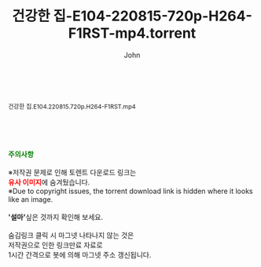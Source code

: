 ﻿---
layout: post
title:  "건강한 집-E104-220815-720p-H264-F1RST-mp4.torrent"
author: John
categories: [ 방송/음악 ]
tags: [  ]
image:  
description: "건강한 집-E104-220815-720p-H264-F1RST-mp4 torrent 정보 공유"
toc: true
toc_sticky: true
---

<br>
<div class="view-img">
<a class="view_image" href="http://torrentmobile61.com/bbs/view_image.php?fn=%2Fdata%2Ffile%2Fmusic%2F3735183265_zRaGnEWr_63d1375858a8b3d50695630981779feee43e4372.jpg" target="_blank"><img alt="" class="img-tag" content="http://torrentmobile61.com/data/file/music/3735183265_zRaGnEWr_63d1375858a8b3d50695630981779feee43e4372.jpg" itemprop="image" src="http://torrentmobile61.com/data/file/music/thumb-3735183265_zRaGnEWr_63d1375858a8b3d50695630981779feee43e4372_835x2212.jpg"/></a></div><div class="view-content" itemprop="description">
<p><span style="font-size:12px;">건강한 집.E104.220815.720p.H264-F1RST.mp4</span> </p> </div>
    
<br><br><br>
<p data-ke-size="size16"><b><span style="color: green;">주의사항</span></b><br /><br />※저작권 문제로 인해 토렌트 다운로드 링크는<br /><b><span style="color: red;">유사 이미지</span></b>에 숨겨뒀습니다.<br />※Due to copyright issues, the torrent download link is hidden where it looks like an image.<br /><br /><b>'설마'</b>싶은 것까지 확인해 보세요.<br /><br />숨김링크 클릭 시 마그넷 나타나지 않는 것은<br />저작권으로 인한 링크만료 자료로<br />1시간 간격으로 봇에 의해 마그넷 주소 갱신됩니다.</p>
